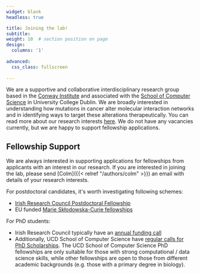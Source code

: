 ```yaml
---
widget: blank
headless: true

title: Joining the lab!
subtitle:
weight: 10  # section position on page
design:
  columns: '1'
  
advanced:
  css_class: fullscreen
  
---
```


We are a supportive and collaborative interdisciplinary research group based in the [Conway Institute](https://www.ucd.ie/conway/) and associated with the [School of Computer Science](https://www.ucd.ie/cs/) in University College Dublin. We are broadly interested in understanding how mutations in cancer alter molecular interaction networks and in identifying ways to target these alterations therapeutically. You can read more about our research interests [here](https://cancerdata.ucd.ie/research/). We do not have any vacancies currently, but we are happy to support fellowship applications.


## Fellowship Support

We are always interested in supporting applications for fellowships from applicants with an interest in our research. If you are interested in joining the lab, please send [Colm]({{< relref "/authors/colm" >}}) an email with details of your research interests.

For postdoctoral candidates, it's worth investigating following schemes:
- [Irish Research Council Postdoctoral Fellowship](https://research.ie/funding-category/postdoctoral/)
- EU funded [Marie Skłodowska-Curie fellowships](https://marie-sklodowska-curie-actions.ec.europa.eu/actions/postdoctoral-fellowships)

For PhD students:
- Irish Research Council typically have an [annual funding call](https://research.ie/funding-category/postgraduate/)
- Additionally, UCD School of Computer Science have [regular calls for PhD Scholarships](https://www.ucd.ie/cs/phdvacancies/ucdschoolofcomputersciencephdscholarships2022round2/). The UCD School of Computer Science PhD fellowships are only suitable for those with strong computational / data science skills, while other fellowships are open to those from different academic backgrounds (e.g. those with a primary degree in biology). 
 


